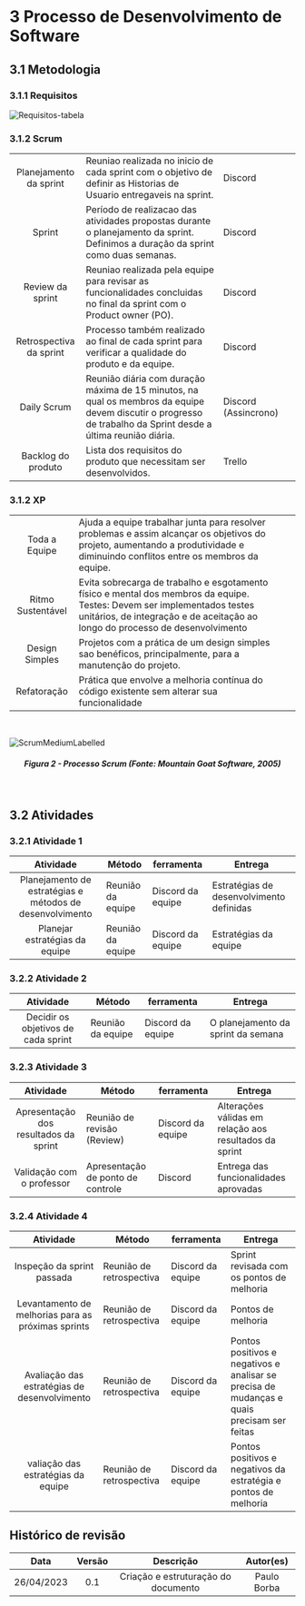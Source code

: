 # 3 Processo de Desenvolvimento de Software

## 3.1 Metodologia

### 3.1.1 Requisitos

![Requisitos-tabela](https://photos.google.com/search/_tra_/photo/AF1QipPPgZTnyDRtcJwdSQSz9ejTyulmQa4qTNeQG9Lz)


### 3.1.2 Scrum
| |  |  |  |
| :----: | --------------------------------------------------------------------------------------------------------------------------------- | ----------- | ---------- |
| Planejamento da sprint | Reuniao realizada no inicio de cada sprint com o objetivo de definir as Historias de Usuario entregaveis na sprint. | Discord |
| Sprint | Período de realizacao das atividades propostas durante o planejamento da sprint. Definimos a duração da sprint como duas semanas. | Discord |
| Review da sprint | Reuniao realizada pela equipe para revisar as funcionalidades concluidas no final da sprint com o Product owner (PO). | Discord |
| Retrospectiva da sprint | Processo também realizado ao final de cada sprint para verificar a qualidade do produto e da equipe. | Discord |
| Daily Scrum | Reunião diária com duração máxima de 15 minutos, na qual os membros da equipe devem discutir o progresso de trabalho da Sprint desde a última reunião diária. | Discord (Assincrono) |
| Backlog do produto | Lista dos requisitos do produto que necessitam ser desenvolvidos. | Trello |

### 3.1.2 XP
| |  |  |  |
| :----: | --------------------------------------------------------------------------------------------------------------------------------- | ----------- | ---------- |
| Toda a Equipe | Ajuda a equipe trabalhar junta para resolver problemas e assim alcançar os objetivos do projeto, aumentando a produtividade e diminuindo conflitos entre os membros da equipe. |
| Ritmo Sustentável | Evita sobrecarga de trabalho e esgotamento físico e mental dos membros da equipe. Testes: Devem ser implementados testes unitários, de integração e de aceitação ao longo do processo de desenvolvimento |
| Design Simples | Projetos com a prática de um design simples sao benéficos, principalmente, para a manutenção do projeto. |
| Refatoração | Prática que envolve a melhoria contínua do código existente sem alterar sua funcionalidade |

<br>

![ScrumMediumLabelled](https://user-images.githubusercontent.com/77307847/234932293-2b98669a-cb9d-4d36-b972-b6e2dad0d38a.png)

<div align="center">
<h5 class="text-center">Figura 2 - Processo Scrum (Fonte: Mountain Goat Software, 2005)</h5>
</div>
<br>

## 3.2 Atividades

### 3.2.1 Atividade 1

| Atividade | Método | ferramenta | Entrega |
| :----: | --------------------------------------------------------------------------------------------------------------------------------- | ----------- | ---------- |
| Planejamento de estratégias e métodos de desenvolvimento | Reunião da equipe | Discord da equipe | Estratégias de desenvolvimento definidas |
| Planejar estratégias da equipe | Reunião da equipe | Discord da equipe | Estratégias da equipe |

### 3.2.2 Atividade 2

| Atividade | Método | ferramenta | Entrega |
| :----: | --------------------------------------------------------------------------------------------------------------------------------- | ----------- | ---------- |
| Decidir os objetivos de cada sprint | Reunião da equipe | Discord da equipe | O planejamento da sprint da semana |

### 3.2.3 Atividade 3

| Atividade | Método | ferramenta | Entrega |
| :----: | --------------------------------------------------------------------------------------------------------------------------------- | ----------- | ---------- |
| Apresentação dos resultados da sprint | Reunião de revisão (Review) | Discord da equipe | Alterações válidas em relação aos resultados da sprint |
| Validação com o professor | Apresentação de ponto de controle | Discord | Entrega das funcionalidades aprovadas |

### 3.2.4 Atividade 4

| Atividade | Método | ferramenta | Entrega |
| :----: | --------------------------------------------------------------------------------------------------------------------------------- | ----------- | ---------- |
| Inspeção da sprint passada | Reunião de retrospectiva | Discord da equipe | Sprint revisada com os pontos de melhoria |
| Levantamento de melhorias para as próximas sprints | Reunião de retrospectiva | Discord da equipe | Pontos de melhoria |
| Avaliação das estratégias de desenvolvimento | Reunião de retrospectiva | Discord da equipe | Pontos positivos e negativos e analisar se precisa de mudanças e quais precisam ser feitas |
| valiação das estratégias da equipe | Reunião de retrospectiva | Discord da equipe | Pontos positivos e negativos da estratégia e pontos de melhoria |

## Histórico de revisão

|  Data | Versão | Descrição | Autor(es) |
| :--------: | :----: | :---------------------------------: | :---------: |
| 26/04/2023 |  0.1   | Criação e estruturação do documento | Paulo Borba |
